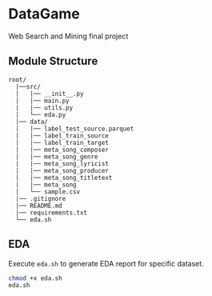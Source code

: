 # DataGame

Web Search and Mining final project

## Module Structure

```plaintext
root/
  |──src/
  |   |── __init__.py
  |   |── main.py
  |   |── utils.py
  |   └── eda.py 
  |── data/
  |   |── label_test_source.parquet
  |   |── label_train_source
  |   |── label_train_target
  |   |── meta_song_composer
  |   |── meta_song_genre
  |   |── meta_song_lyricist
  |   |── meta_song_producer
  |   |── meta_song_titletext
  |   |── meta_song
  |   └── sample.csv
  |── .gitignore
  |── README.md
  |── requirements.txt
  └── eda.sh
```

## EDA

Execute `eda.sh` to generate EDA report for specific dataset.

```bash
chmod +x eda.sh
eda.sh
```
